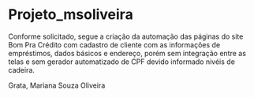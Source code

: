 # Projeto_msoliveira

Conforme solicitado, segue a criação da automação das páginas do site Bom Pra Crédito com cadastro de cliente com as informações de empréstimos, dados básicos e endereço, porém sem integração entre as telas e sem gerador automatizado de CPF devido informado nivéis de cadeira. 


Grata,
Mariana Souza Oliveira
